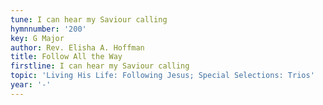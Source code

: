 ```yaml
---
tune: I can hear my Saviour calling
hymnnumber: '200'
key: G Major
author: Rev. Elisha A. Hoffman
title: Follow All the Way
firstline: I can hear my Saviour calling
topic: 'Living His Life: Following Jesus; Special Selections: Trios'
year: '-'
---
```

